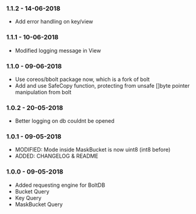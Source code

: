 ### 1.1.2 - 14-06-2018

- Add error handling on key/view

### 1.1.1 - 10-06-2018

- Modified logging message in View

### 1.1.0 - 09-06-2018

- Use coreos/bbolt package now, which is a fork of bolt
- Add and use SafeCopy function, protecting from unsafe []byte pointer manipulation from bolt

### 1.0.2 - 20-05-2018

- Better logging on db couldnt be opened

### 1.0.1 - 09-05-2018

- MODIFIED: Mode inside MaskBucket is now uint8 (int8 before)
- ADDED: CHANGELOG & README

### 1.0.0 - 09-05-2018

- Added requesting engine for BoltDB
- Bucket Query
- Key Query
- MaskBucket Query
